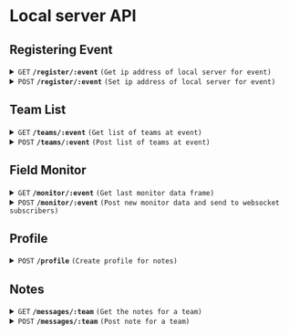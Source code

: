 # Local server API

## Registering Event

<details>
 <summary><code>GET</code> <code><b>/register/:event</b></code> <code>(Get ip address of local server for event)</code></summary>

##### Responses

| HTTP Code     | Response       |
| ------------- | -------------- |
| `200`         | `192.168.1.30` |
| `404`         |  None          |

</details>

<details>
 <summary><code>POST</code> <code><b>/register/:event</b></code> <code>(Set ip address of local server for event)</code></summary>

##### Parameters

| Name  | Description    |
| ----- | -------------- |
| event | The event code |

##### Body 

```json
{
    ip: "192.168.1.30"
}
```

##### Responses

| HTTP Code     | Response       |
| ------------- | -------------- |
| `200`         | None           |

</details>

## Team List

<details>
 <summary><code>GET</code> <code><b>/teams/:event</b></code> <code>(Get list of teams at event)</code></summary>

##### Responses

| HTTP Code | Response                 |
| --------- | ------------------------ |
| `200`     | `["4384", "8728", ... ]` |

</details>

<details>
 <summary><code>POST</code> <code><b>/teams/:event</b></code> <code>(Post list of teams at event)</code></summary>

##### Parameters

| Name  | Description    |
| ----- | -------------- |
| event | The event code |

##### Body 

```json
{
    teams: ["4384", "8728", ... ]
}
```

##### Responses

| HTTP Code     | Response       |
| ------------- | -------------- |
| `200`         | None           |

</details>

## Field Monitor

<details>
 <summary><code>GET</code> <code><b>/monitor/:event</b></code> <code>(Get last monitor data frame)</code></summary>

##### Parameters

| Name  | Description    |
| ----- | -------------- |
| event | The event code |

##### Responses

This stub will always return a field monitor data frame even if it has never recieved one from the extension. In that case it would return a default data frame.

Generally a `0` represents a no connection status, or a red square on the field monitor
A `1` represents a good status, or green circle

The Field and DS fields have specific status codes

**DS**
| Code | Status                     |
| ---- | -------------------------- |
| 0    | No connection              |
| 1    | Connected                  |
| 2    | Ethernet connected, no FMS |
| 3    | Station mismatch           |
| 4    | Wrong match                |

**Field**
| Code | Status               |
| ---- | -------------------- |
| 0    | Unknown              |
| 1    | Match running teleop |
| 2    | Match running auto   |
| 3    | Match ready          |
| 4    | Pre-start completed  |
| 5    | Ready to pre-start   |
| 6    | Match aborted        |
| 7    | Match over           |

```json
{
    field: 1,
    match: "54",
    time: "18 minutes behind",
    blue1: {
        number: "4384",
        ds: 1,
        radio: 0,
        rio: 0,
        code: 0,
        bwu: 0,
        battery: 0,
        ping: 0,
        packets: 0
    },
    blue2: { ... },
    blue3: { ... },
    red1: { ... },
    red2: { ... },
    red3: { ... }
}
```

</details>

<details>
 <summary><code>POST</code> <code><b>/monitor/:event</b></code> <code>(Post new monitor data and send to websocket subscribers)</code></summary>

For regular updates the websocket is used, this is here just in case it may be needed.

##### Parameters

| Name  | Description    |
| ----- | -------------- |
| event | The event code |

See the `GET` stub for what the body of the request should look like, make sure top set `content-type` header to `application/json`.


</details>

## Profile

<details>
 <summary><code>POST</code> <code><b>/profile</b></code> <code>(Create profile for notes)</code></summary>

##### Body 

```json
{
    username: "Filip"
}
```

##### Responses

| HTTP Code     | Response                              |
| ------------- | ------------------------------------- |
| `200`         | 10 *The profile id*                   |
| `400`         | `{error: "Username already in use" }` |

</details>

## Notes

<details>
 <summary><code>GET</code> <code><b>/messages/:team</b></code> <code>(Get the notes for a team)</code></summary>

##### Response

```json
[
    {
        id: 3,
        profile: 10,
        event: "2023mitry",
        team: 4384,
        message: "Hello, world!",
        created: "2023-10-16T02:17:21.000Z",
        username: "Filip"
    }
]
```

</details>

<details>
 <summary><code>POST</code> <code><b>/messages/:team</b></code> <code>(Post note for a team)</code></summary>

##### Parameters

| Name | Description |
| ---- | ----------- |
| team | Team number |

##### Body 

```json
{
    event: "2023mitry",
    profile: 10,
    message: "Hello, world!"
}
```

##### Responses

| HTTP Code     | Response                      |
| ------------- | ----------------------------- |
| `200`         | *message object see GET stub* |
| `500`         | *error message*               |

</details>